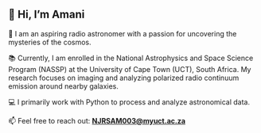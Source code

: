 ## 👋 Hi, I’m Amani  

🌌 I am an aspiring radio astronomer with a passion for uncovering the mysteries of the cosmos.  

📚 Currently, I am enrolled in the National Astrophysics and Space Science Program (NASSP) at the University of Cape Town (UCT), South Africa. My research focuses on imaging and analyzing polarized radio continuum emission around nearby galaxies.  

💻 I primarily work with Python to process and analyze astronomical data.  

📫 Feel free to reach out: **NJRSAM003@myuct.ac.za**  
